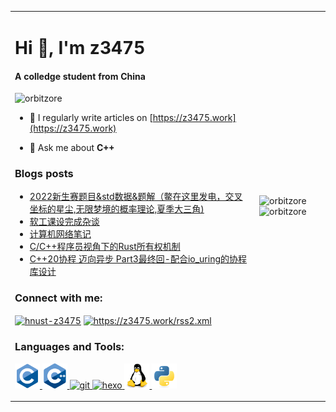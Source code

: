 <html>
<table style="margin-left: auto; margin-right: auto;">
<tr>
<td>
<h1> Hi 👋, I'm z3475 </h1>

<h4> A colledge student from China </h4>

<img src="https://komarev.com/ghpvc/?username=orbitzore&label=Profile%20views&color=0e75b6&style=flat" alt="orbitzore" />

- 📝 I regularly write articles on [https://z3475.work](https://z3475.work)

- 💬 Ask me about **C++**

<h3>  Blogs posts </h3>

<!-- BLOG-POST-LIST:START -->
- [2022新生赛题目&amp;std数据&amp;题解（鳖在这里发电，交叉坐标的星尘,无限梦境的概率理论,夏季大三角&rpar;](http://z3475.work/rebirth/2023/03/04/2022%E6%96%B0%E7%94%9F%E8%B5%9B%E9%A2%98%E7%9B%AE-std%E6%95%B0%E6%8D%AE-%E9%A2%98%E8%A7%A3%EF%BC%88%E4%BA%A4%E5%8F%89%E5%9D%90%E6%A0%87%E7%9A%84%E6%98%9F%E5%B0%98-%E6%97%A0%E9%99%90%E6%A2%A6%E5%A2%83%E7%9A%84%E6%A6%82%E7%8E%87%E7%90%86%E8%AE%BA-%E5%A4%8F%E5%AD%A3%E5%A4%A7%E4%B8%89%E8%A7%92/)
- [软工课设完成杂谈](http://z3475.work/rebirth/2023/03/03/%E8%BD%AF%E5%B7%A5%E8%AF%BE%E8%AE%BE%E5%AE%8C%E6%88%90%E6%9D%82%E8%B0%88/)
- [计算机网络笔记](http://z3475.work/rebirth/2023/02/14/%E8%AE%A1%E7%AE%97%E6%9C%BA%E7%BD%91%E7%BB%9C%E7%AC%94%E8%AE%B0/)
- [C/C++程序员视角下的Rust所有权机制](http://z3475.work/rebirth/2023/01/11/C%E7%A8%8B%E5%BA%8F%E5%91%98%E8%A7%86%E8%A7%92%E4%B8%8B%E7%9A%84Rust%E6%89%80%E6%9C%89%E6%9D%83%E6%9C%BA%E5%88%B6/)
- [C++20协程 迈向异步 Part3最终回-配合io_uring的协程库设计](http://z3475.work/rebirth/2022/12/29/C-20%E5%8D%8F%E7%A8%8B-%E8%BF%88%E5%90%91%E5%BC%82%E6%AD%A5-Part3-%E9%85%8D%E5%90%88io-uring%E7%9A%84%E5%8D%8F%E7%A8%8B%E5%BA%93%E8%AE%BE%E8%AE%A1/)
<!-- BLOG-POST-LIST:END -->

<h3 align="left">Connect with me:</h3>
<p align="left">
<a href="https://codeforces.com/profile/hnust-z3475" target="blank"><img align="center" src="https://raw.githubusercontent.com/rahuldkjain/github-profile-readme-generator/master/src/images/icons/Social/codeforces.svg" alt="hnust-z3475" height="30" width="40" /></a>
<a href="/https://z3475.work/rss2.xml" target="blank"><img align="center" src="https://raw.githubusercontent.com/rahuldkjain/github-profile-readme-generator/master/src/images/icons/Social/rss.svg" alt="https://z3475.work/rss2.xml" height="30" width="40" /></a>
</p>

<h3 align="left">Languages and Tools:</h3>
<p align="left"> <a href="https://www.cprogramming.com/" target="_blank" rel="noreferrer"> <img src="https://raw.githubusercontent.com/devicons/devicon/master/icons/c/c-original.svg" alt="c" width="40" height="40"/> </a> <a href="https://www.w3schools.com/cpp/" target="_blank" rel="noreferrer"> <img src="https://raw.githubusercontent.com/devicons/devicon/master/icons/cplusplus/cplusplus-original.svg" alt="cplusplus" width="40" height="40"/> </a> <a href="https://git-scm.com/" target="_blank" rel="noreferrer"> <img src="https://www.vectorlogo.zone/logos/git-scm/git-scm-icon.svg" alt="git" width="40" height="40"/> </a> <a href="hexo.io/" target="_blank" rel="noreferrer"> <img src="https://www.vectorlogo.zone/logos/hexoio/hexoio-icon.svg" alt="hexo" width="40" height="40"/> </a> <a href="https://www.linux.org/" target="_blank" rel="noreferrer"> <img src="https://raw.githubusercontent.com/devicons/devicon/master/icons/linux/linux-original.svg" alt="linux" width="40" height="40"/> </a> <a href="https://www.python.org" target="_blank" rel="noreferrer"> <img src="https://raw.githubusercontent.com/devicons/devicon/master/icons/python/python-original.svg" alt="python" width="40" height="40"/> </a> </p>
</td>

<td>
<img  src="https://github-readme-stats.vercel.app/api?username=orbitzore&show_icons=true&locale=en" alt="orbitzore" />
<img  src="https://github-readme-streak-stats.herokuapp.com/?user=orbitzore&" alt="orbitzore" />
</td>

</tr>
</table>
</html>